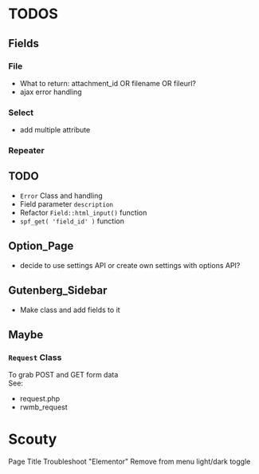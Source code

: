 # TODOS

## Fields
### File 
- What to return: attachment_id OR filename OR fileurl?
- ajax error handling

### Select
- add multiple attribute 

### Repeater

## TODO
- `Error` Class and handling  
- Field parameter `description`  
- Refactor `Field::html_input()` function  
- `spf_get( 'field_id' )` function  


## Option_Page
- decide to use settings API or create own settings with options API?

## Gutenberg_Sidebar
- Make class and add fields to it

## Maybe
### `Request` Class 
To grab POST and GET form data  
See:  
- request.php
- rwmb_request


# Scouty
Page Title
Troubleshoot "Elementor"
Remove from menu light/dark toggle
